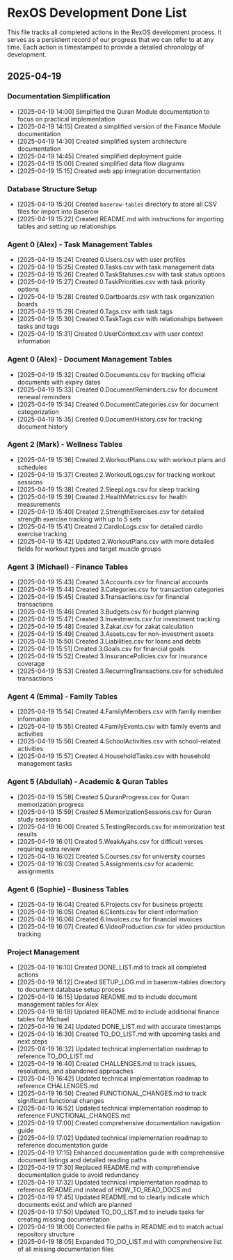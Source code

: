 # RexOS Development Done List

This file tracks all completed actions in the RexOS development process. It serves as a persistent record of our progress that we can refer to at any time. Each action is timestamped to provide a detailed chronology of development.

## 2025-04-19

### Documentation Simplification
- [2025-04-19 14:00] Simplified the Quran Module documentation to focus on practical implementation
- [2025-04-19 14:15] Created a simplified version of the Finance Module documentation
- [2025-04-19 14:30] Created simplified system architecture documentation
- [2025-04-19 14:45] Created simplified deployment guide
- [2025-04-19 15:00] Created simplified data flow diagrams
- [2025-04-19 15:15] Created web app integration documentation

### Database Structure Setup
- [2025-04-19 15:20] Created `baserow-tables` directory to store all CSV files for import into Baserow
- [2025-04-19 15:22] Created README.md with instructions for importing tables and setting up relationships

### Agent 0 (Alex) - Task Management Tables
- [2025-04-19 15:24] Created 0.Users.csv with user profiles
- [2025-04-19 15:25] Created 0.Tasks.csv with task management data
- [2025-04-19 15:26] Created 0.TaskStatuses.csv with task status options
- [2025-04-19 15:27] Created 0.TaskPriorities.csv with task priority options
- [2025-04-19 15:28] Created 0.Dartboards.csv with task organization boards
- [2025-04-19 15:29] Created 0.Tags.csv with task tags
- [2025-04-19 15:30] Created 0.TaskTags.csv with relationships between tasks and tags
- [2025-04-19 15:31] Created 0.UserContext.csv with user context information

### Agent 0 (Alex) - Document Management Tables
- [2025-04-19 15:32] Created 0.Documents.csv for tracking official documents with expiry dates
- [2025-04-19 15:33] Created 0.DocumentReminders.csv for document renewal reminders
- [2025-04-19 15:34] Created 0.DocumentCategories.csv for document categorization
- [2025-04-19 15:35] Created 0.DocumentHistory.csv for tracking document history

### Agent 2 (Mark) - Wellness Tables
- [2025-04-19 15:36] Created 2.WorkoutPlans.csv with workout plans and schedules
- [2025-04-19 15:37] Created 2.WorkoutLogs.csv for tracking workout sessions
- [2025-04-19 15:38] Created 2.SleepLogs.csv for sleep tracking
- [2025-04-19 15:39] Created 2.HealthMetrics.csv for health measurements
- [2025-04-19 15:40] Created 2.StrengthExercises.csv for detailed strength exercise tracking with up to 5 sets
- [2025-04-19 15:41] Created 2.CardioLogs.csv for detailed cardio exercise tracking
- [2025-04-19 15:42] Updated 2.WorkoutPlans.csv with more detailed fields for workout types and target muscle groups

### Agent 3 (Michael) - Finance Tables
- [2025-04-19 15:43] Created 3.Accounts.csv for financial accounts
- [2025-04-19 15:44] Created 3.Categories.csv for transaction categories
- [2025-04-19 15:45] Created 3.Transactions.csv for financial transactions
- [2025-04-19 15:46] Created 3.Budgets.csv for budget planning
- [2025-04-19 15:47] Created 3.Investments.csv for investment tracking
- [2025-04-19 15:48] Created 3.Zakat.csv for zakat calculation
- [2025-04-19 15:49] Created 3.Assets.csv for non-investment assets
- [2025-04-19 15:50] Created 3.Liabilities.csv for loans and debts
- [2025-04-19 15:51] Created 3.Goals.csv for financial goals
- [2025-04-19 15:52] Created 3.InsurancePolicies.csv for insurance coverage
- [2025-04-19 15:53] Created 3.RecurringTransactions.csv for scheduled transactions

### Agent 4 (Emma) - Family Tables
- [2025-04-19 15:54] Created 4.FamilyMembers.csv with family member information
- [2025-04-19 15:55] Created 4.FamilyEvents.csv with family events and activities
- [2025-04-19 15:56] Created 4.SchoolActivities.csv with school-related activities
- [2025-04-19 15:57] Created 4.HouseholdTasks.csv with household management tasks

### Agent 5 (Abdullah) - Academic & Quran Tables
- [2025-04-19 15:58] Created 5.QuranProgress.csv for Quran memorization progress
- [2025-04-19 15:59] Created 5.MemorizationSessions.csv for Quran study sessions
- [2025-04-19 16:00] Created 5.TestingRecords.csv for memorization test results
- [2025-04-19 16:01] Created 5.WeakAyahs.csv for difficult verses requiring extra review
- [2025-04-19 16:02] Created 5.Courses.csv for university courses
- [2025-04-19 16:03] Created 5.Assignments.csv for academic assignments

### Agent 6 (Sophie) - Business Tables
- [2025-04-19 16:04] Created 6.Projects.csv for business projects
- [2025-04-19 16:05] Created 6.Clients.csv for client information
- [2025-04-19 16:06] Created 6.Invoices.csv for financial invoices
- [2025-04-19 16:07] Created 6.VideoProduction.csv for video production tracking

### Project Management
- [2025-04-19 16:10] Created DONE_LIST.md to track all completed actions
- [2025-04-19 16:12] Created SETUP_LOG.md in baserow-tables directory to document database setup process
- [2025-04-19 16:15] Updated README.md to include document management tables for Alex
- [2025-04-19 16:18] Updated README.md to include additional finance tables for Michael
- [2025-04-19 16:24] Updated DONE_LIST.md with accurate timestamps
- [2025-04-19 16:30] Created TO_DO_LIST.md with upcoming tasks and next steps
- [2025-04-19 16:32] Updated technical implementation roadmap to reference TO_DO_LIST.md
- [2025-04-19 16:40] Created CHALLENGES.md to track issues, resolutions, and abandoned approaches
- [2025-04-19 16:42] Updated technical implementation roadmap to reference CHALLENGES.md
- [2025-04-19 16:50] Created FUNCTIONAL_CHANGES.md to track significant functional changes
- [2025-04-19 16:52] Updated technical implementation roadmap to reference FUNCTIONAL_CHANGES.md
- [2025-04-19 17:00] Created comprehensive documentation navigation guide
- [2025-04-19 17:02] Updated technical implementation roadmap to reference documentation guide
- [2025-04-19 17:15] Enhanced documentation guide with comprehensive document listings and detailed reading paths
- [2025-04-19 17:30] Replaced README.md with comprehensive documentation guide to avoid redundancy
- [2025-04-19 17:32] Updated technical implementation roadmap to reference README.md instead of HOW_TO_READ_DOCS.md
- [2025-04-19 17:45] Updated README.md to clearly indicate which documents exist and which are planned
- [2025-04-19 17:50] Updated TO_DO_LIST.md to include tasks for creating missing documentation
- [2025-04-19 18:00] Corrected file paths in README.md to match actual repository structure
- [2025-04-19 18:05] Expanded TO_DO_LIST.md with comprehensive list of all missing documentation files

